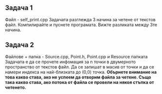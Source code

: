 ## Задача 1

Файл - self_print.cpp
Задачата разглежда 3 начина за четене от текстов файл. Компилирайте и пуснете програмата. Вижте разликата между 3те начина.

## Задача 2

Файлове + папка - Source.cpp, Point.h, Point.cpp и Resource папката
Задачата е да се прочете инфомация за n точки в двумерното пространство от текстов файл. Да се запишат в масив от точки и да се намери индекса на най-близката до (0,0) точка. **Обърнете внимание на това какво става, ако не успеем да отворим файла за четене. Също така какво става, ако потока от файла се провели на някоя стъпка от четенето.**
